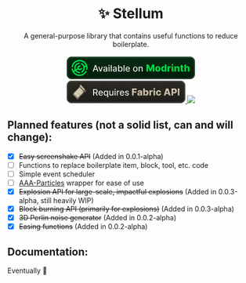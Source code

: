 <h1 align="center">✨ Stellum<br></h1>
<p align="center">A general-purpose library that contains useful functions to reduce boilerplate.<br><br>
<a href="https://modrinth.com/mod/stellum"><img src="https://github.com/intergrav/devins-badges/blob/v3/assets/compact/available/modrinth_46h.png?raw=true"/></a>
<a href="https://modrinth.com/mod/fabric-api"><img src="https://github.com/intergrav/devins-badges/blob/v3/assets/compact/requires/fabric-api_46h.png?raw=true"/>
<img src="https://github.com/intergrav/devins-badges/blob/v3/assets/compact/unsupported/forge_46h.png?raw=true"/>
</p></a>

## Planned features (not a solid list, can and will change):

-   [x] ~~Easy screenshake API~~ (Added in 0.0.1-alpha)
-   [ ] Functions to replace boilerplate item, block, tool, etc. code
-   [ ] Simple event scheduler
-   [ ] [AAA-Particles](https://modrinth.com/mod/aaa-particles) wrapper for ease of use
-   [x] ~~Explosion API for large-scale, impactful explosions~~ (Added in 0.0.3-alpha, still heavily WIP)
-   [x] ~~Block burning API (primarily for explosions)~~ (Added in 0.0.3-alpha)
-   [x] ~~3D Perlin noise generator~~ (Added in 0.0.2-alpha)
-   [x] ~~Easing functions~~ (Added in 0.0.2-alpha)

## Documentation:

Eventually 🥲
